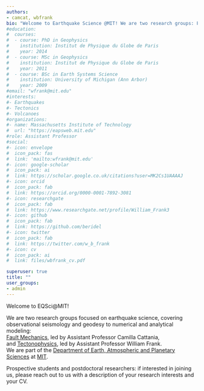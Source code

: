 ```yaml
---
authors:
- camcat, wbfrank
bio: "Welcome to Earthquake Science @MIT! We are two research groups: Fault Mechanics, led by Assistant Professor Camilla Cattania, and Tectonophysics, led by Assistant Professor William Frank."
#education:
#  courses:
#  - course: PhD in Geophysics
#    institution: Institut de Physique du Globe de Paris
#    year: 2014
#  - course: MSc in Geophysics
#    institution: Institut de Physique du Globe de Paris
#    year: 2011
#  - course: BSc in Earth Systems Science
#    institution: University of Michigan (Ann Arbor)
#    year: 2009
#email: "wfrank@mit.edu"
#interests:
#- Earthquakes
#- Tectonics
#- Volcanoes
#organizations:
#- name: Massachusetts Institute of Technology
#  url: "https://eapsweb.mit.edu"
#role: Assistant Professor
#social:
#- icon: envelope
#  icon_pack: fas
#  link: 'mailto:wfrank@mit.edu'
#- icon: google-scholar
#  icon_pack: ai
#  link: https://scholar.google.co.uk/citations?user=MK2Cs1UAAAAJ
#- icon: orcid
#  icon_pack: fab
#  link: https://orcid.org/0000-0001-7892-3081
#- icon: researchgate
#  icon_pack: fab
#  link: https://www.researchgate.net/profile/William_Frank3
#- icon: github
#  icon_pack: fab
#  link: https://github.com/beridel
#- icon: twitter
#  icon_pack: fab
#  link: https://twitter.com/w_b_frank
#- icon: cv
#  icon_pack: ai
#  link: files/wbfrank_cv.pdf

superuser: true
title: ""
user_groups:
- admin
---
```


Welcome to EQSci@MIT!

We are two research groups focused on earthquake science, covering observational seismology and geodesy to numerical and analytical modeling:<br/> 
[Fault Mechanics](/camcat/), led by Assistant Professor Camilla Cattania,<br/>
and [Tectonophysics](/tecto/), led by Assistant Professor William Frank.<br/>
We are part of the [Department of Earth, Atmospheric and Planetary Sciences](https://eapsweb.mit.edu) at [MIT](https://www.mit.edu).

Prospective students and postdoctoral researchers: if interested in joining us, please reach out to us with a description of your research interests and your CV.
